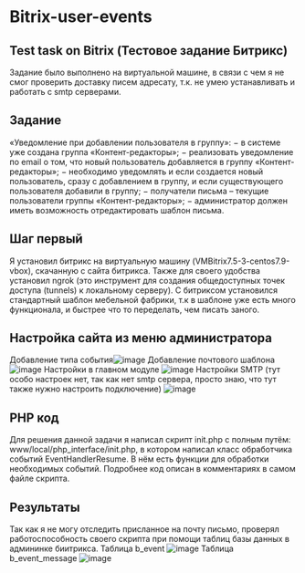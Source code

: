 # Bitrix-user-events

## Test task on Bitrix (Тестовое задание Битрикс)
Задание было выполнено на виртуальной машине, в связи с чем я не смог проверить доставку писем адресату, т.к. не умею устанавливать и работать с smtp серверами.

## Задание
«Уведомление при добавлении пользователя в группу»:
− в системе уже создана группа «Контент-редакторы»;
− реализовать уведомление по email о том, что новый пользователь добавляется в группу «Контент-редакторы»;
− необходимо уведомлять и если создается новый пользователь, сразу с добавлением в группу, и если существующего пользователя добавили в группу;
− получатели письма – текущие пользователи группы «Контент-редакторы»;
− администратор должен иметь возможность отредактировать шаблон письма.

## Шаг первый
Я установил битрикс на виртуальную машину (VMBitrix7.5-3-centos7.9-vbox), скачанную с сайта битрикса. Также для своего удобства установил ngrok (это инструмент для создания общедоступных точек доступа (tunnels) к локальному серверу). С битриксом установился стандартный шаблон мебельной фабрики, т.к в шаблоне уже есть много функционала, и быстрее что то переделать, чем писать заного.

## Настройка сайта из меню администратора
Добавление типа события![image](https://github.com/KazzyJan/bitrix-events/assets/94743852/636ba56b-4010-48d6-9a56-2bf57d66d656)
Добавление почтового шаблона
![image](https://github.com/KazzyJan/bitrix-events/assets/94743852/ef48fe4d-c6fb-4e3c-8230-8f04e7be6059)
Настройки в главном модуле
![image](https://github.com/KazzyJan/bitrix-events/assets/94743852/fbda1483-9f5d-421a-acc9-2b6c161d0ca6)
Настройки SMTP (тут особо настроек нет,  так как нет smtp сервера, просто знаю, что тут также нужно настроить подключение)
![image](https://github.com/KazzyJan/bitrix-events/assets/94743852/412832f1-b9be-4272-ae89-c87137f36acf)


## PHP код
Для решения данной задачи я написал скрипт init.php с полным путём: www/local/php_interface/init.php, в котором написал класс обработчика событий EventHandlerResume. В нём есть функции для обработки необходимых событий. Подробнее код описан в комментариях в самом файле скрипта.

## Результаты
Так как я не могу отследить присланное на почту письмо, проверял работоспособность своего скрипта при помощи таблиц базы данных в админинке биитрикса.
Таблица b_event
![image](https://github.com/KazzyJan/bitrix-events/assets/94743852/1ee1c5d5-5f2e-415c-904d-33d5662cb938)
Таблица b_event_message
![image](https://github.com/KazzyJan/bitrix-events/assets/94743852/0537ae61-d881-4f43-b39a-249b4269bc31)
